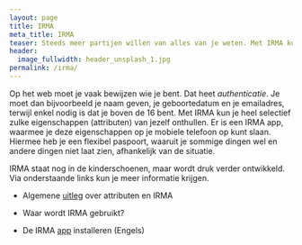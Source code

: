 ```yaml
---
layout: page
title: IRMA
meta_title: IRMA
teaser: Steeds meer partijen willen van alles van je weten. Met IRMA kun je dat zelf in de hand houden&#58; je laat alleen die dingen van je zelf zien die nodig zijn en die je zelf ook wil onthullen.
header:
  image_fullwidth: header_unsplash_1.jpg
permalink: /irma/
---
```


Op het web moet je vaak bewijzen wie je bent. Dat heet
*authenticatie*. Je moet dan bijvoorbeeld je naam geven, je
geboortedatum en je emailadres, terwijl enkel nodig is dat je boven de
16 bent. Met IRMA kun je heel selectief zulke eigenschappen
(attributen) van jezelf onthullen. Er is een IRMA app, waarmee je deze
eigenschappen op je mobiele telefoon op kunt slaan. Hiermee heb je een
flexibel paspoort, waaruit je sommige dingen wel en andere dingen niet
laat zien, afhankelijk van de situatie. 

IRMA staat nog in de kinderschoenen, maar wordt druk verder
ontwikkeld. Via onderstaande links kun je meer informatie krijgen.

* Algemene [uitleg](uitleg) over attributen en IRMA

* Waar wordt IRMA gebruikt?

* De IRMA [app](installatie) installeren (Engels)
